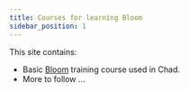 ```yaml
---
title: Courses for learning Bloom 
sidebar_position: 1
---
```

This site contains:
-  Basic [Bloom](Bloom/Introduction) training course used in Chad.
-  More to follow ...